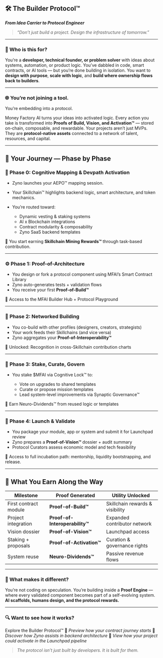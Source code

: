 ## 🛠️ The Builder Protocol™

***From Idea Carrier to Protocol Engineer***

> *“Don’t just build a project. Design the infrastructure of tomorrow.”*

---

### 🎯 Who is this for?

You’re a **developer, technical founder, or problem solver** with ideas about systems, automation, or product logic.
You’ve dabbled in code, smart contracts, or AI tools — but you’re done building in isolation.
You want to **design with purpose**, **scale with logic**, and **build where ownership flows back to builders**.

---

### 🌐 You’re not joining a tool.

You’re embedding into a protocol.

Money Factory AI turns your ideas into activated logic.
Every action you take is transformed into **Proofs of Build, Vision, and Activation™** — stored on-chain, composable, and rewardable.
Your projects aren’t just MVPs. They are **protocol-native assets** connected to a network of talent, resources, and capital.

---

## 🧭 Your Journey — Phase by Phase

### 🧬 **Phase 0: Cognitive Mapping & Devpath Activation**

* Zyno launches your AEPO™ mapping session.
* Your Skillchain™ highlights backend logic, smart architecture, and token mechanics.
* You’re routed toward:

  * Dynamic vesting & staking systems
  * AI x Blockchain integrations
  * Contract modularity & composability
  * Zyno SaaS backend templates

🎁 You start earning **Skillchain Mining Rewards™** through task-based contribution.

---

### ⚙️ **Phase 1: Proof-of-Architecture**

* You design or fork a protocol component using MFAI’s Smart Contract Library
* Zyno auto-generates tests + validation flows
* You receive your first **Proof-of-Build™**

🎁 Access to the MFAI Builder Hub + Protocol Playground

---

### 🔗 **Phase 2: Networked Building**

* You co-build with other profiles (designers, creators, strategists)
* Your work feeds their Skillchains (and vice versa)
* Zyno aggregates your **Proof-of-Interoperability™**

🎁 Unlocked: Recognition in cross-Skillchain contribution charts

---

### 🧠 **Phase 3: Stake, Curate, Govern**

* You stake \$MFAI via Cognitive Lock™ to:

  * Vote on upgrades to shared templates
  * Curate or propose mission templates
  * Lead system-level improvements via Synaptic Governance™

🎁 Earn Neuro-Dividends™ from reused logic or templates

---

### 🚀 **Phase 4: Launch & Validate**

* You package your module, app or system and submit it for Launchpad review
* Zyno prepares a **Proof-of-Vision™** dossier + audit summary
* Protocol Curators assess economic model and tech feasibility

🎁 Access to full incubation path: mentorship, liquidity bootstrapping, and release.

---

## 🧠 What You Earn Along the Way

| Milestone             | Proof Generated                | Utility Unlocked                |
| --------------------- | ------------------------------ | ------------------------------- |
| First contract module | **Proof-of-Build™**            | Skillchain rewards & visibility |
| Project integration   | **Proof-of-Interoperability™** | Expanded contributor network    |
| Vision dossier        | **Proof-of-Vision™**           | Launchpad access                |
| Staking + proposals   | **Proof-of-Activation™**       | Curation & governance rights    |
| System reuse          | **Neuro-Dividends™**           | Passive revenue flows           |

---

### 📌 What makes it different?

You’re not coding on speculation.
You’re building inside a **Proof Engine** — where every validated component becomes part of a self-evolving system.
**AI scaffolds, humans design, and the protocol rewards.**

---

### 🔍 Want to see how it works?

Explore the Builder Protocol™
📎 *Preview how your contract journey starts*
🧠 *Discover how Zyno assists in backend architecture*
🚀 *View how your project could activate in the Launchpad pipeline*

> *The protocol isn’t just built by developers. It is built for them.*
